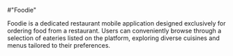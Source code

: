 #"Foodie" 

Foodie is a dedicated restaurant mobile application designed exclusively for ordering food from a restaurant. Users can conveniently browse through a selection of eateries listed on the platform, exploring diverse cuisines and menus tailored to their preferences.
